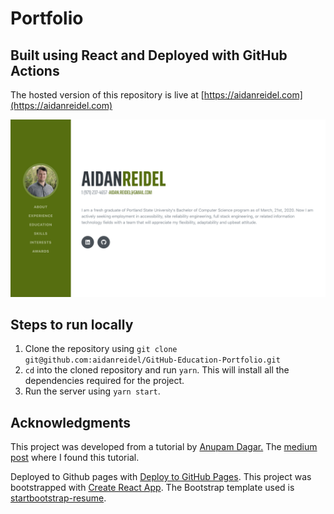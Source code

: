 # Portfolio
## Built using React and Deployed with GitHub Actions

The hosted version of this repository is live at [https://aidanreidel.com](https://aidanreidel.com)

![landing page image](./landing.png)

## Steps to run locally
1. Clone the repository using `git clone git@github.com:aidanreidel/GitHub-Education-Portfolio.git`
2. `cd` into the cloned repository and run `yarn`. This will install all the dependencies required for the project.
3. Run the server using `yarn start`.

## Acknowledgments 
This project was developed from a tutorial by [Anupam Dagar.](https://github.com/Anupam-dagar/GitHub-Education-Portfolio) The [medium post](https://levelup.gitconnected.com/create-a-portfolio-using-react-and-github-student-developer-pack-955379207855) where I found this tutorial.

Deployed to Github pages with [Deploy to GitHub Pages](https://github.com/marketplace/actions/deploy-to-github-pages).
This project was bootstrapped with [Create React App](https://github.com/facebook/create-react-app).
The Bootstrap template used is [startbootstrap-resume](https://github.com/BlackrockDigital/startbootstrap-resume).